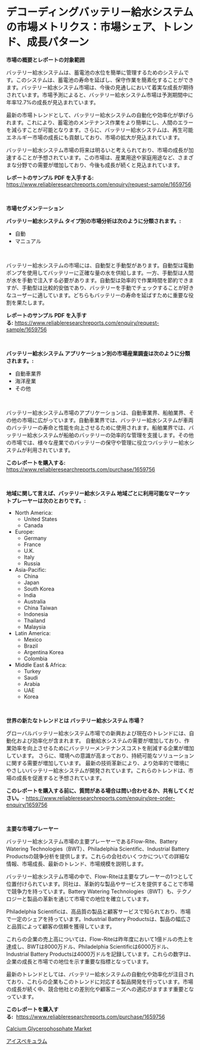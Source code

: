 <p><h1>デコーディングバッテリー給水システムの市場メトリクス：市場シェア、トレンド、成長パターン</h1></p><p><strong>市場の概要とレポートの対象範囲</strong></p>
<p><p>バッテリー給水システムは、蓄電池の水位を簡単に管理するためのシステムです。このシステムは、蓄電池の寿命を延ばし、保守作業を簡素化することができます。バッテリー給水システム市場は、今後の見通しにおいて着実な成長が期待されています。市場予測によると、バッテリー給水システム市場は予測期間中に年率12.7%の成長が見込まれています。</p><p>最新の市場トレンドとして、バッテリー給水システムの自動化や効率化が挙げられます。これにより、蓄電池のメンテナンス作業をより簡単にし、人間のエラーを減らすことが可能となります。さらに、バッテリー給水システムは、再生可能エネルギー市場の成長にも貢献しており、市場の拡大が見込まれています。</p><p>バッテリー給水システム市場の将来は明るいと考えられており、市場の成長が加速することが予想されています。この市場は、産業用途や家庭用途など、さまざまな分野での需要が増加しており、今後も成長が続くと見込まれています。</p></p>
<p><strong>レポートのサンプル PDF を入手する:</strong> <a href="https://www.reliableresearchreports.com/enquiry/request-sample/1659756">https://www.reliableresearchreports.com/enquiry/request-sample/1659756</a></p>
<p>&nbsp;</p>
<p><strong>市場セグメンテーション</strong></p>
<p><strong>バッテリー給水システム タイプ別の市場分析は次のように分類されます。:</strong></p>
<p><ul><li>自動</li><li>マニュアル</li></ul></p>
<p>&nbsp;</p>
<p><p>バッテリー給水システムの市場には、自動型と手動型があります。自動型は電動ポンプを使用してバッテリーに正確な量の水を供給します。一方、手動型は人間が水を手動で注入する必要があります。自動型は効率的で作業時間を節約できますが、手動型は比較的安価であり、バッテリーを手動でチェックすることが好きなユーザーに適しています。どちらもバッテリーの寿命を延ばすために重要な役割を果たします。</p></p>
<p><strong>レポートのサンプル PDF を入手する:</strong>&nbsp;<a href="https://www.reliableresearchreports.com/enquiry/request-sample/1659756">https://www.reliableresearchreports.com/enquiry/request-sample/1659756</a></p>
<p>&nbsp;</p>
<p><strong> バッテリー給水システム アプリケーション別の市場産業調査は次のように分類されます。:</strong></p>
<p><ul><li>自動車業界</li><li>海洋産業</li><li>その他</li></ul></p>
<p>&nbsp;</p>
<p><p>バッテリー給水システム市場のアプリケーションは、自動車業界、船舶業界、その他の市場に広がっています。自動車業界では、バッテリー給水システムが車両のバッテリーの寿命と性能を向上させるために使用されます。船舶業界では、バッテリー給水システムが船舶のバッテリーの効率的な管理を支援します。その他の市場では、様々な産業でのバッテリーの保守や管理に役立つバッテリー給水システムが利用されています。</p></p>
<p><strong>このレポートを購入する:</strong>&nbsp; <a href="https://www.reliableresearchreports.com/purchase/1659756">https://www.reliableresearchreports.com/purchase/1659756</a></p>
<p>&nbsp;</p>
<p><strong>地域に関して言えば、バッテリー給水システム 地域ごとに利用可能なマーケットプレーヤーは次のとおりです。:</strong></p>
<p><ul>
    <li>
        North America:
        <ul>
            <li>United States</li>
            <li>Canada</li>
        </ul>
    </li>
    <li>
        Europe:
        <ul>
            <li>Germany</li>
            <li>France</li>
            <li>U.K.</li>
            <li>Italy</li>
            <li>Russia</li>
        </ul>
    </li>
    <li>
        Asia-Pacific:
        <ul>
            <li>China</li>
            <li>Japan</li>
            <li>South Korea</li>
            <li>India</li>
            <li>Australia</li>
            <li>China Taiwan</li>
            <li>Indonesia</li>
            <li>Thailand</li>
            <li>Malaysia</li>
        </ul>
    </li>
    <li>
        Latin America:
        <ul>
            <li>Mexico</li>
            <li>Brazil</li>
            <li>Argentina Korea</li>
            <li>Colombia</li>
        </ul>
    </li>
    <li>
        Middle East & Africa:
        <ul>
            <li>Turkey</li>
            <li>Saudi</li>
            <li>Arabia</li>
            <li>UAE</li>
            <li>Korea</li>
        </ul>
    </li>
    </ul></p>
<p>&nbsp;</p>
<p><strong>世界の新たなトレンドとは バッテリー給水システム 市場？</strong></p>
<p><p>グローバルバッテリー給水システム市場での新興および現在のトレンドには、自動化および効率化が含まれます。 自動給水システムの需要が増加しており、作業効率を向上させるためにバッテリーメンテナンスコストを削減する企業が増加しています。 さらに、環境への意識が高まっており、持続可能なソリューションに関する需要が増加しています。 最新の技術革新により、より効率的で環境にやさしいバッテリー給水システムが開発されています。これらのトレンドは、市場の成長を促進すると予想されています。</p></p>
<p><strong>このレポートを購入する前に、質問がある場合は問い合わせるか、共有してください。</strong>- <a href="https://www.reliableresearchreports.com/enquiry/pre-order-enquiry/1659756">https://www.reliableresearchreports.com/enquiry/pre-order-enquiry/1659756</a></p>
<p>&nbsp;</p>
<p><strong>主要な市場プレーヤー</strong></p>
<p><p>バッテリー給水システム市場の主要プレーヤーであるFlow-Rite、Battery Watering Technologies（BWT）、Philadelphia Scientific、Industrial Battery Productsの競争分析を提供します。これらの会社のいくつかについての詳細な情報、市場成長、最新のトレンド、市場規模を説明します。</p><p>バッテリー給水システム市場の中で、Flow-Riteは主要なプレーヤーの1つとして位置付けられています。同社は、革新的な製品やサービスを提供することで市場で競争力を持っています。Battery Watering Technologies（BWT）も、テクノロジーと製品の革新を通じて市場での地位を確立しています。</p><p>Philadelphia Scientificは、高品質の製品と顧客サービスで知られており、市場で一定のシェアを持っています。Industrial Battery Productsは、製品の幅広さと品質によって顧客の信頼を獲得しています。</p><p>これらの企業の売上高については、Flow-Riteは昨年度において1億ドルの売上を達成し、BWTは8000万ドル、Philadelphia Scientificは6000万ドル、Industrial Battery Productsは4000万ドルを記録しています。これらの数字は、企業の成長と市場での地位を示す重要な指標となっています。</p><p>最新のトレンドとしては、バッテリー給水システムの自動化や効率化が注目されており、これらの企業もこのトレンドに対応する製品開発を行っています。市場の成長が続く中、競合他社との差別化や顧客ニーズへの適応がますます重要となっています。</p></p>
<p><strong>このレポートを購入する:</strong>&nbsp;&nbsp;<a href="https://www.reliableresearchreports.com/purchase/1659756">https://www.reliableresearchreports.com/purchase/1659756</a></p>
<p><p><a href="https://pretty-mail-caf.notion.site/Global-Calcium-Glycerophosphate-Market-by-Types-Applications-and-Major-Players-with-Regional-Grow-95defbc956394c0c8a498e969d2599fb">Calcium Glycerophosphate Market</a></p><p><a href="https://github.com/SarahFahey88/Market-Research-Report-List-1/blob/main/748247112808.md">アイスペキュラム</a></p></p>